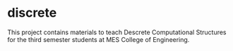 discrete
========
This project contains materials to teach Descrete Computational Structures
for the third semester students at MES College of Engineering.
